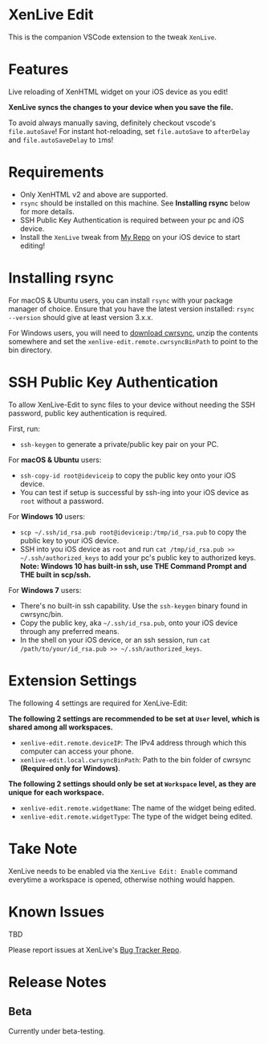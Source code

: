 # XenLive Edit

This is the companion VSCode extension to the tweak `XenLive`.

# Features

Live reloading of XenHTML widget on your iOS device as you edit!

**XenLive syncs the changes to your device when you save the file.**

To avoid always manually saving, definitely checkout vscode's `file.autoSave`! For instant hot-reloading, set `file.autoSave` to `afterDelay` and `file.autoSaveDelay` to `1`ms!

# Requirements

* Only XenHTML v2 and above are supported.
* `rsync` should be installed on this machine. See **Installing rsync** below for more details.
* SSH Public Key Authentication is required between your pc and iOS device.
* Install the `XenLive` tweak from [My Repo](https://zerui18.github.io/zx02/) on your iOS device to start editing!

# Installing rsync
For macOS & Ubuntu users, you can install `rsync` with your package manager of choice. Ensure that you have the latest version installed: `rsync --version` should give at least version 3.x.x.

For Windows users, you will need to [download cwrsync](https://itefix.net/dl/free-software/cwrsync_6.2.1_x64_free.zip), unzip the contents somewhere and set the `xenlive-edit.remote.cwrsyncBinPath` to point to the bin directory.

# SSH Public Key Authentication
To allow XenLive-Edit to sync files to your device without needing the SSH password, public key authentication is required.

First, run:

* `ssh-keygen` to generate a private/public key pair on your PC.

For **macOS & Ubuntu** users:

* `ssh-copy-id root@ideviceip` to copy the public key onto your iOS device.
* You can test if setup is successful by ssh-ing into your iOS device as `root` without a password.

For **Windows 10** users:
* `scp ~/.ssh/id_rsa.pub root@ideviceip:/tmp/id_rsa.pub` to copy the public key to your iOS device.
* SSH into you iOS device as `root` and run `cat /tmp/id_rsa.pub >> ~/.ssh/authorized_keys` to add your pc's public key to authorized keys.
**Note: Windows 10 has built-in ssh, use THE Command Prompt and THE built in scp/ssh.**

For **Windows 7** users:
* There's no built-in ssh capability. Use the `ssh-keygen` binary found in cwrsync/bin.
* Copy the public key, aka `~/.ssh/id_rsa.pub`, onto your iOS device through any preferred means.
* In the shell on your iOS device, or an ssh session, run `cat /path/to/your/id_rsa.pub >> ~/.ssh/authorized_keys`.

# Extension Settings

The following 4 settings are required for XenLive-Edit:

**The following 2 settings are recommended to be set at `User` level, which is shared among all workspaces.**
* `xenlive-edit.remote.deviceIP`: The IPv4 address through which this computer can access your phone.
* `xenlive-edit.local.cwrsyncBinPath`: Path to the bin folder of cwrsync **(Required only for Windows)**.

**The following 2 settings should only be set at `Workspace` level, as they are unique for each workspace.**
* `xenlive-edit.remote.widgetName`: The name of the widget being edited.
* `xenlive-edit.remote.widgetType`: The type of the widget being edited.

# Take Note

XenLive needs to be enabled via the `XenLive Edit: Enable` command everytime a workspace is opened, otherwise nothing would happen.

# Known Issues

TBD

Please report issues at XenLive's [Bug Tracker Repo](https://github.com/Zerui18/XenLive-Issues-Tracker).

# Release Notes

## Beta

Currently under beta-testing.